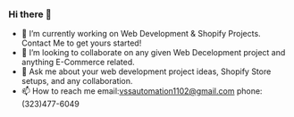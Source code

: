 ### Hi there 👋

- 🔭 I’m currently working on Web Development & Shopify Projects. Contact Me to get yours started!
- 👯 I’m looking to collaborate on any given Web Decelopment project and anything E-Commerce related.
- 💬 Ask me about your web development project ideas, Shopify Store setups, and any collaboration.
- 📫 How to reach me 
  email:vssautomation1102@gmail.com
  phone: (323)477-6049
  

